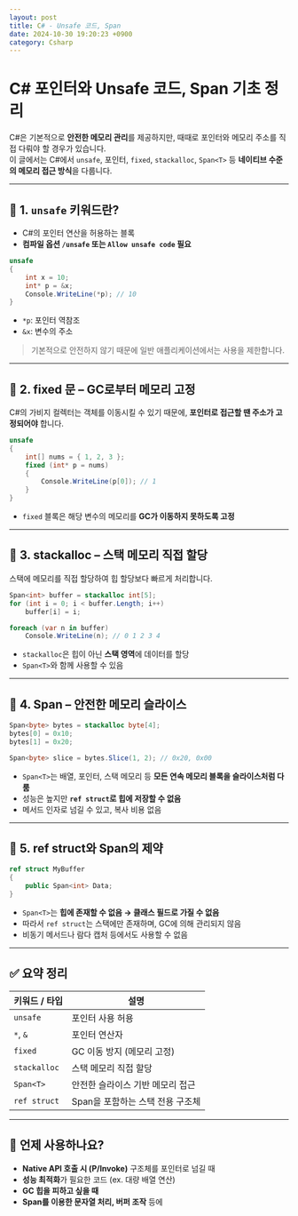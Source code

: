 ```yaml
---
layout: post
title: C# - Unsafe 코드, Span
date: 2024-10-30 19:20:23 +0900
category: Csharp
---
```

# C# 포인터와 Unsafe 코드, Span<T> 기초 정리

C#은 기본적으로 **안전한 메모리 관리**를 제공하지만, 때때로 포인터와 메모리 주소를 직접 다뤄야 할 경우가 있습니다.  
이 글에서는 C#에서 `unsafe`, 포인터, `fixed`, `stackalloc`, `Span<T>` 등 **네이티브 수준의 메모리 접근 방식**을 다룹니다.

---

## 🔷 1. `unsafe` 키워드란?

- C#의 포인터 연산을 허용하는 블록
- **컴파일 옵션 `/unsafe` 또는 `Allow unsafe code` 필요**

```csharp
unsafe
{
    int x = 10;
    int* p = &x;
    Console.WriteLine(*p); // 10
}
```

- `*p`: 포인터 역참조
- `&x`: 변수의 주소

> 기본적으로 안전하지 않기 때문에 일반 애플리케이션에서는 사용을 제한합니다.

---

## 🔷 2. fixed 문 – GC로부터 메모리 고정

C#의 가비지 컬렉터는 객체를 이동시킬 수 있기 때문에, **포인터로 접근할 땐 주소가 고정되어야** 합니다.

```csharp
unsafe
{
    int[] nums = { 1, 2, 3 };
    fixed (int* p = nums)
    {
        Console.WriteLine(p[0]); // 1
    }
}
```

- `fixed` 블록은 해당 변수의 메모리를 **GC가 이동하지 못하도록 고정**

---

## 🔷 3. stackalloc – 스택 메모리 직접 할당

스택에 메모리를 직접 할당하여 힙 할당보다 빠르게 처리합니다.

```csharp
Span<int> buffer = stackalloc int[5];
for (int i = 0; i < buffer.Length; i++)
    buffer[i] = i;

foreach (var n in buffer)
    Console.WriteLine(n); // 0 1 2 3 4
```

- `stackalloc`은 힙이 아닌 **스택 영역**에 데이터를 할당
- `Span<T>`와 함께 사용할 수 있음

---

## 🔷 4. Span<T> – 안전한 메모리 슬라이스

```csharp
Span<byte> bytes = stackalloc byte[4];
bytes[0] = 0x10;
bytes[1] = 0x20;

Span<byte> slice = bytes.Slice(1, 2); // 0x20, 0x00
```

- `Span<T>`는 배열, 포인터, 스택 메모리 등 **모든 연속 메모리 블록을 슬라이스처럼 다룸**
- 성능은 높지만 **`ref struct`로 힙에 저장할 수 없음**
- 메서드 인자로 넘길 수 있고, 복사 비용 없음

---

## 🔷 5. ref struct와 Span의 제약

```csharp
ref struct MyBuffer
{
    public Span<int> Data;
}
```

- `Span<T>`는 **힙에 존재할 수 없음 → 클래스 필드로 가질 수 없음**
- 따라서 `ref struct`는 스택에만 존재하며, GC에 의해 관리되지 않음
- 비동기 메서드나 람다 캡처 등에서도 사용할 수 없음

---

## ✅ 요약 정리

| 키워드 / 타입 | 설명 |
|---------------|------|
| `unsafe` | 포인터 사용 허용 |
| `*`, `&` | 포인터 연산자 |
| `fixed` | GC 이동 방지 (메모리 고정) |
| `stackalloc` | 스택 메모리 직접 할당 |
| `Span<T>` | 안전한 슬라이스 기반 메모리 접근 |
| `ref struct` | Span을 포함하는 스택 전용 구조체 |

---

## 🧠 언제 사용하나요?

- **Native API 호출 시 (P/Invoke)** 구조체를 포인터로 넘길 때
- **성능 최적화**가 필요한 코드 (ex. 대량 배열 연산)
- **GC 힙을 피하고 싶을 때**
- **Span<T>를 이용한 문자열 처리, 버퍼 조작** 등에